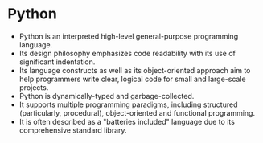 # Python 
- Python is an interpreted high-level general-purpose programming language. 
- Its design philosophy emphasizes code readability with its use of significant indentation. 
- Its language constructs as well as its object-oriented approach aim to help programmers write clear, logical code for small and large-scale projects.
- Python is dynamically-typed and garbage-collected.
- It supports multiple programming paradigms, including structured (particularly, procedural), object-oriented and functional programming. 
- It is often described as a "batteries included" language due to its comprehensive standard library.

